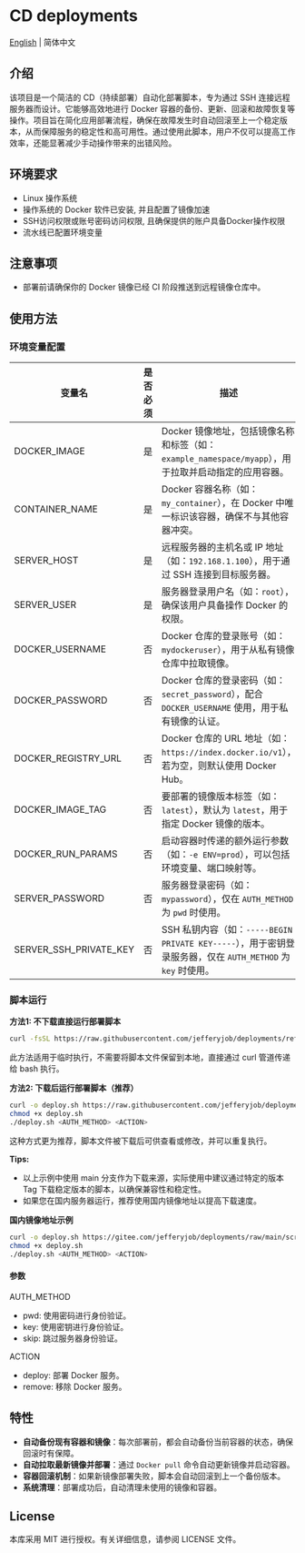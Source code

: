 # CD deployments

[English](README.md) | 简体中文

## 介绍
该项目是一个简洁的 CD（持续部署）自动化部署脚本，专为通过 SSH 连接远程服务器而设计。它能够高效地进行 Docker 容器的备份、更新、回滚和故障恢复等操作。项目旨在简化应用部署流程，确保在故障发生时自动回滚至上一个稳定版本，从而保障服务的稳定性和高可用性。通过使用此脚本，用户不仅可以提高工作效率，还能显著减少手动操作带来的出错风险。

## 环境要求
- Linux 操作系统
- 操作系统的 Docker 软件已安装, 并且配置了镜像加速
- SSH访问权限或账号密码访问权限, 且确保提供的账户具备Docker操作权限
- 流水线已配置环境变量

## 注意事项
- 部署前请确保你的 Docker 镜像已经 CI 阶段推送到远程镜像仓库中。

## 使用方法

### 环境变量配置
| 变量名                    | 是否必须 | 描述                                                                                |
|------------------------|-----|-----------------------------------------------------------------------------------|
| DOCKER_IMAGE           | 是   | Docker 镜像地址，包括镜像名称和标签（如：`example_namespace/myapp`），用于拉取并启动指定的应用容器。                |
| CONTAINER_NAME         | 是   | Docker 容器名称（如：`my_container`），在 Docker 中唯一标识该容器，确保不与其他容器冲突。                       |
| SERVER_HOST            | 是   | 远程服务器的主机名或 IP 地址（如：`192.168.1.100`），用于通过 SSH 连接到目标服务器。                            |
| SERVER_USER            | 是   | 服务器登录用户名（如：`root`），确保该用户具备操作 Docker 的权限。                                          |
| DOCKER_USERNAME        | 否   | Docker 仓库的登录账号（如：`mydockeruser`），用于从私有镜像仓库中拉取镜像。                                  |
| DOCKER_PASSWORD        | 否   | Docker 仓库的登录密码（如：`secret_password`），配合 `DOCKER_USERNAME` 使用，用于私有镜像的认证。            |
| DOCKER_REGISTRY_URL    | 否   | Docker 仓库的 URL 地址（如：`https://index.docker.io/v1`）， 若为空，则默认使用 Docker Hub。          |
| DOCKER_IMAGE_TAG       | 否   | 要部署的镜像版本标签（如：`latest`），默认为 `latest`，用于指定 Docker 镜像的版本。                            |
| DOCKER_RUN_PARAMS      | 否   | 启动容器时传递的额外运行参数（如：`-e ENV=prod`），可以包括环境变量、端口映射等。                                   |
| SERVER_PASSWORD        | 否   | 服务器登录密码（如：`mypassword`），仅在 `AUTH_METHOD` 为 `pwd` 时使用。                             |
| SERVER_SSH_PRIVATE_KEY | 否   | SSH 私钥内容（如：`-----BEGIN PRIVATE KEY-----`），用于密钥登录服务器，仅在 `AUTH_METHOD` 为 `key` 时使用。 |


### 脚本运行
**方法1: 不下载直接运行部署脚本**
```bash
curl -fsSL https://raw.githubusercontent.com/jefferyjob/deployments/refs/heads/main/scripts/deploy.docker.sh | bash -s -- <AUTH_METHOD> <ACTION>
```
此方法适用于临时执行，不需要将脚本文件保留到本地，直接通过 curl 管道传递给 bash 执行。


**方法2:  下载后运行部署脚本（推荐）**
```bash
curl -o deploy.sh https://raw.githubusercontent.com/jefferyjob/deployments/refs/heads/main/scripts/deploy.docker.sh
chmod +x deploy.sh
./deploy.sh <AUTH_METHOD> <ACTION>
```
这种方式更为推荐，脚本文件被下载后可供查看或修改，并可以重复执行。


**Tips:** 
- 以上示例中使用 main 分支作为下载来源，实际使用中建议通过特定的版本 Tag 下载稳定版本的脚本，以确保兼容性和稳定性。
- 如果您在国内服务器运行，推荐使用国内镜像地址以提高下载速度。


**国内镜像地址示例**
```bash
curl -o deploy.sh https://gitee.com/jefferyjob/deployments/raw/main/scripts/deploy.docker.sh
chmod +x deploy.sh
./deploy.sh <AUTH_METHOD> <ACTION>
```

#### 参数
AUTH_METHOD
- pwd: 使用密码进行身份验证。
- key: 使用密钥进行身份验证。
- skip: 跳过服务器身份验证。

ACTION
- deploy: 部署 Docker 服务。
- remove: 移除 Docker 服务。

## 特性
- **自动备份现有容器和镜像**：每次部署前，都会自动备份当前容器的状态，确保回滚时有保障。
- **自动拉取最新镜像并部署**：通过 `Docker pull` 命令自动更新镜像并启动容器。
- **容器回滚机制**：如果新镜像部署失败，脚本会自动回滚到上一个备份版本。
- **系统清理**：部署成功后，自动清理未使用的镜像和容器。

## License
本库采用 MIT 进行授权。有关详细信息，请参阅 LICENSE 文件。
